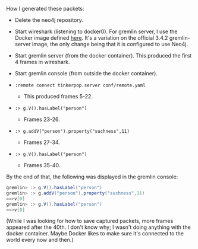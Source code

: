 How I generated these packets:

* Delete the neo4j repository.
* Start wireshark (listening to docker0).
  For gremlin server, I use the Docker image defined [here](https://github.com/JeffreyBenjaminBrown/haskerpop/blob/master/docker/Dockerfile).
  It's a variation on the official 3.4.2 gremlin-server image,
  the only change being that it is configured to use Neo4j.
* Start gremlin server (from the docker container).
  This produced the first 4 frames in wireshark.
* Start gremlin console (from outside the docker container).

* `:remote connect tinkerpop.server conf/remote.yaml`

    * This produced frames 5-22.

* `:> g.V().hasLabel("person")`

    * Frames 23-26.

* `:> g.addV("person").property("suchness",11)`

    * Frames 27-34.

* `:> g.V().hasLabel("person")`

    * Frames 35-40.

By the end of that, the following was displayed in the gremlin console:
```groovy
gremlin> :> g.V().hasLabel("person")
gremlin> :> g.addV("person").property("suchness",11)
==>v[0]
gremlin> :> g.V().hasLabel("person")
==>v[0]
```

(While I was looking for how to save captured packets, more frames appeared after the 40th. I don't know why; I wasn't doing anything with the docker container. Maybe Docker likes to make sure it's connected to the world every now and then.)
